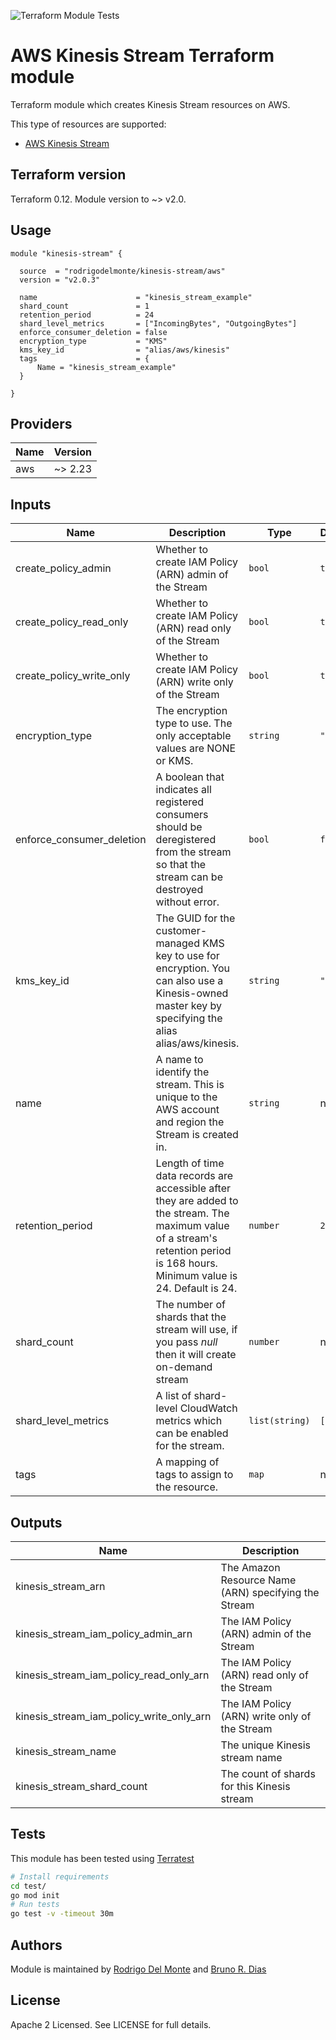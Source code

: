 ![Terraform Module Tests](https://github.com/rodrigodelmonte/terraform-aws-kinesis-stream/workflows/Terraform%20Module%20Tests/badge.svg)

# AWS Kinesis Stream Terraform module

Terraform module which creates Kinesis Stream resources on AWS.

This type of resources are supported:

* [AWS Kinesis Stream](https://www.terraform.io/docs/providers/aws/r/kinesis_stream.html)

## Terraform version

Terraform 0.12. Module version to ~> v2.0.

## Usage

```hcl
module "kinesis-stream" {

  source  = "rodrigodelmonte/kinesis-stream/aws"
  version = "v2.0.3"

  name                      = "kinesis_stream_example"
  shard_count               = 1
  retention_period          = 24
  shard_level_metrics       = ["IncomingBytes", "OutgoingBytes"]
  enforce_consumer_deletion = false
  encryption_type           = "KMS"
  kms_key_id                = "alias/aws/kinesis"
  tags                      = {
      Name = "kinesis_stream_example"
  }

}
```

## Providers

| Name | Version |
|------|---------|
| aws  | ~> 2.23 |

## Inputs

| Name | Description | Type | Default | Required |
|------|-------------|------|---------|:--------:|
| create\_policy\_admin | Whether to create IAM Policy (ARN) admin of the Stream | `bool` | `true` | no |
| create\_policy\_read\_only | Whether to create IAM Policy (ARN) read only of the Stream | `bool` | `true` | no |
| create\_policy\_write\_only | Whether to create IAM Policy (ARN) write only of the Stream | `bool` | `true` | no |
| encryption\_type | The encryption type to use. The only acceptable values are NONE or KMS. | `string` | `"NONE"` | no |
| enforce\_consumer\_deletion | A boolean that indicates all registered consumers should be deregistered from the stream so that the stream can be destroyed without error. | `bool` | `false` | no |
| kms\_key\_id | The GUID for the customer-managed KMS key to use for encryption. You can also use a Kinesis-owned master key by specifying the alias alias/aws/kinesis. | `string` | `""` | no |
| name | A name to identify the stream. This is unique to the AWS account and region the Stream is created in. | `string` | n/a | yes |
| retention\_period | Length of time data records are accessible after they are added to the stream. The maximum value of a stream's retention period is 168 hours. Minimum value is 24. Default is 24. | `number` | `24` | no |
| shard\_count | The number of shards that the stream will use, if you pass *null* then it will create on-demand stream  | `number` | n/a | yes |
| shard\_level\_metrics | A list of shard-level CloudWatch metrics which can be enabled for the stream. | `list(string)` | `[]` | no |
| tags | A mapping of tags to assign to the resource. | `map` | n/a | yes |

## Outputs

| Name | Description |
|------|-------------|
| kinesis\_stream\_arn | The Amazon Resource Name (ARN) specifying the Stream |
| kinesis\_stream\_iam\_policy\_admin\_arn | The IAM Policy (ARN) admin of the Stream |
| kinesis\_stream\_iam\_policy\_read\_only\_arn | The IAM Policy (ARN) read only of the Stream |
| kinesis\_stream\_iam\_policy\_write\_only\_arn | The IAM Policy (ARN) write only of the Stream |
| kinesis\_stream\_name | The unique Kinesis stream name |
| kinesis\_stream\_shard\_count | The count of shards for this Kinesis stream |

## Tests

This module has been tested using [Terratest](https://github.com/gruntwork-io/terratest)

```sh
# Install requirements
cd test/
go mod init
# Run tests
go test -v -timeout 30m
```

## Authors

Module is maintained by [Rodrigo Del Monte](https://github.com/rodrigodelmonte) and [Bruno R. Dias](https://github.com/brunordias)

## License

Apache 2 Licensed. See LICENSE for full details.

